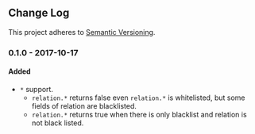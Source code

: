 <!-- Titles: Added, Changed, Deprecated, Removed, Fixed, Security -->

## Change Log

This project adheres to [Semantic Versioning](http://semver.org/).

### 0.1.0 - 2017-10-17

#### Added

* `*` support. 
  * `relation.*` returns false even `relation.*` is whitelisted, but some fields of relation are blacklisted.
  * `relation.*` returns true when there is only blacklist and relation is not black listed.
  
